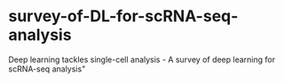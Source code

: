 # survey-of-DL-for-scRNA-seq-analysis
Deep learning tackles single-cell analysis - A survey of deep learning for scRNA-seq analysis"
